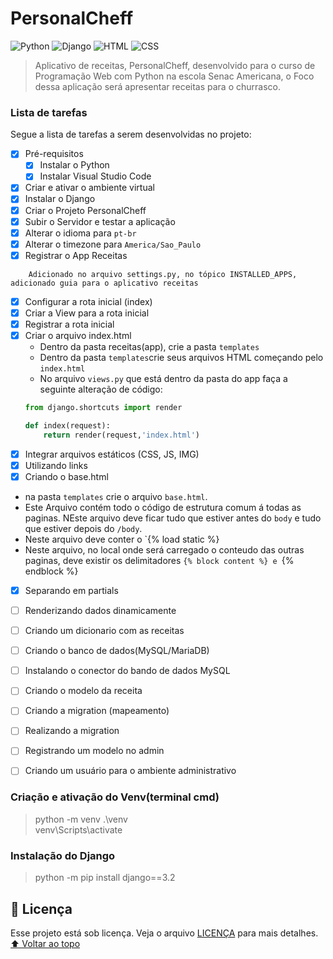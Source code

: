 # PersonalCheff
<!---Esses são exemplos. Veja https://shields.io para outras pessoas ou para personalizar este conjunto de escudos. Você pode querer incluir dependências, status do projeto e informações de licença aqui--->
![Python](https://img.shields.io/badge/Python-14354C?style=for-the-badge&logo=python&logoColor=white)
![Django](https://img.shields.io/badge/Django-092E20?style=for-the-badge&logo=django&logoColor=white)
![HTML](https://img.shields.io/badge/HTML5-E34F26?style=for-the-badge&logo=html5&logoColor=white)
![CSS](https://img.shields.io/badge/CSS3-1572B6?style=for-the-badge&logo=css3&logoColor=white)
> Aplicativo de receitas, PersonalCheff, desenvolvido para o curso de Programação Web com Python na escola Senac Americana, o Foco dessa aplicação será apresentar receitas para o churrasco.
### Lista de tarefas
Segue a lista de tarefas a serem desenvolvidas no projeto:
- [X] Pré-requisitos
    - [X] Instalar o Python
    - [X] Instalar Visual Studio Code

- [X] Criar e ativar o ambiente virtual
- [X] Instalar o Django
- [X] Criar o Projeto PersonalCheff
- [X] Subir o Servidor e testar a aplicação
- [X] Alterar o idioma para `pt-br`
- [X] Alterar o timezone para `America/Sao_Paulo`
- [X] Registrar o App Receitas
```
    Adicionado no arquivo settings.py, no tópico INSTALLED_APPS, adicionado guia para o aplicativo receitas
````
- [X] Configurar a rota inicial (index)
- [X] Criar a View para a rota inicial
- [X] Registrar a rota inicial
- [X] Criar o arquivo index.html
    - Dentro da pasta receitas(app), crie a pasta `templates`
    - Dentro da pasta `templates`crie seus arquivos HTML começando pelo `index.html`
    - No arquivo `views.py` que está dentro da pasta do app faça a seguinte alteração de código: 
    ```python
    from django.shortcuts import render

    def index(request):
        return render(request,'index.html')
    ```
- [X] Integrar arquivos estáticos (CSS, JS, IMG)
- [X] Utilizando links
- [X] Criando o base.html
- na pasta `templates` crie o arquivo `base.html`.
- Este Arquivo contém todo o código de estrutura comum á todas as paginas. NEste arquivo deve ficar tudo que estiver antes do `body` e tudo que estiver depois do `/body`.
- Neste arquivo deve conter o `{% load static %}
- Neste arquivo, no local onde será carregado o conteudo das outras paginas, deve existir os delimitadores `{% block content %} e `{% endblock %}
- [X] Separando em partials
- [ ] Renderizando dados dinamicamente
- [ ] Criando um dicionario com as receitas
- [ ] Criando o banco de dados(MySQL/MariaDB)
- [ ] Instalando o conector do bando de dados MySQL
- [ ] Criando o modelo da receita
- [ ] Criando a migration (mapeamento)
- [ ] Realizando a migration
- [ ] Registrando um modelo no admin
- [ ] Criando um usuário para o ambiente administrativo


### Criação e ativação do Venv(terminal cmd)
>python -m venv .\venv\
venv\Scripts\activate

### Instalação do Django
> python -m pip install django==3.2

## 📝 Licença
Esse projeto está sob licença. Veja o arquivo [LICENÇA](LICENSE) para mais detalhes.
[⬆ Voltar ao topo](#PersonalCheff)<br>